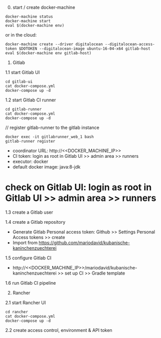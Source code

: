 0. start / create docker-machine
````
docker-machine status
docker-machine start
eval $(docker-machine env)
````

or in the cloud:
````
docker-machine create --driver digitalocean --digitalocean-access-token $DOTOKEN --digitalocean-image ubuntu-16-04-x64 gitlab-host
eval $(docker-machine env gitlab-host)
````

1. Gitlab

1.1 start Gitlab UI
````
cd gitlab-ui
cat docker-compose.yml
docker-compose up -d
````


1.2 start Gitlab CI runner

````
cd gitlab-runner
cat docker-compose.yml
docker-compose up -d
````


// register gitlab-runner to the gitlab instance
````
docker exec -it gitlabrunner_web_1 bash
gitlab-runner register
````
* coordinator URL: http://<<DOCKER_MACHINE_IP>>
* CI token: login as root in Gitlab UI >> admin area >> runners
* executor: docker
* default docker image: java:8-jdk

# check on Gitlab UI: login as root in Gitlab UI >> admin area >> runners

1.3 create a Gitlab user

1.4 create a Gitlab repository
- Generate Gitlab Personal access token: Github >> Settings Personal Access tokens >> create
- Import from https://github.com/mariodavid/kubanische-kaninchenzuechterei

1.5 configure Gitlab CI
- http://<<DOCKER_MACHINE_IP>>/mariodavid/kubanische-kaninchenzuechterei >> set up CI >> Gradle template

1.6 run Gitlab CI pipeline

2. Rancher

2.1 start Rancher UI
````
cd rancher
cat docker-compose.yml
docker-compose up -d
````

2.2 create access control, environment & API token
